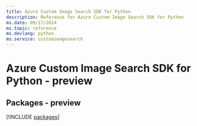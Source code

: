 ```yaml
---
title: Azure Custom Image Search SDK for Python
description: Reference for Azure Custom Image Search SDK for Python
ms.date: 09/17/2024
ms.topic: reference
ms.devlang: python
ms.service: customimagesearch
---
```

# Azure Custom Image Search SDK for Python - preview
## Packages - preview
[!INCLUDE [packages](custom-image-search-index.md)]